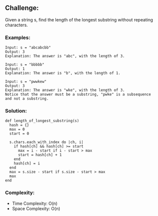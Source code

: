 ## Challenge:
Given a string s, find the length of the longest substring without repeating characters.

### Examples:

```
Input: s = "abcabcbb"
Output: 3
Explanation: The answer is "abc", with the length of 3.
```
```
Input: s = "bbbbb"
Output: 1
Explanation: The answer is "b", with the length of 1.
```
```
Input: s = "pwwkew"
Output: 3
Explanation: The answer is "wke", with the length of 3.
Notice that the answer must be a substring, "pwke" is a subsequence and not a substring.
```

### Solution:
```
def length_of_longest_substring(s)
  hash = {}
  max = 0
  start = 0

  s.chars.each_with_index do |ch, i|
    if hash[ch] && hash[ch] >= start
      max = i - start if i - start > max
      start = hash[ch] + 1
    end
    hash[ch] = i
  end
  max = s.size - start if s.size - start > max
  max
end
```

### Complexity:
- Time Complexity: O(n)
- Space Complexity: O(n)
